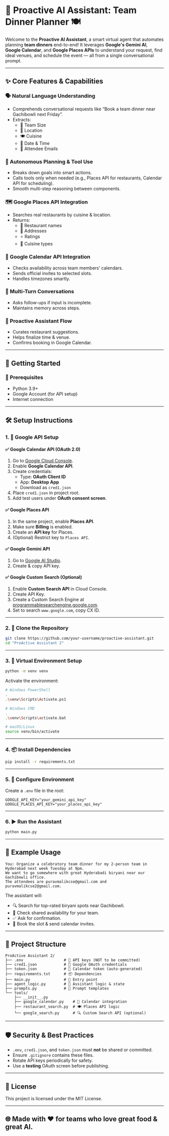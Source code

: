 # 🌟 Proactive AI Assistant: Team Dinner Planner 🍽️

Welcome to the **Proactive AI Assistant**, a smart virtual agent that automates planning **team dinners** end-to-end! It leverages **Google's Gemini AI**, **Google Calendar**, and **Google Places APIs** to understand your request, find ideal venues, and schedule the event — all from a single conversational prompt.

---

## ✨ Core Features & Capabilities

### 🗣️ Natural Language Understanding
- Comprehends conversational requests like “Book a team dinner near Gachibowli next Friday”.
- Extracts:
  - 👫 Team Size
  - 📍 Location
  - 🍽️ Cuisine
  - 📆 Date & Time
  - 📧 Attendee Emails

### 🧠 Autonomous Planning & Tool Use
- Breaks down goals into smart actions.
- Calls tools only when needed (e.g., Places API for restaurants, Calendar API for scheduling).
- Smooth multi-step reasoning between components.

### 🗺️ Google Places API Integration
- Searches real restaurants by cuisine & location.
- Returns:
  - 🏢 Restaurant names
  - 📍 Addresses
  - ⭐ Ratings
  - 🍱 Cuisine types

### 📅 Google Calendar API Integration
- Checks availability across team members’ calendars.
- Sends official invites to selected slots.
- Handles timezones smartly.

### 💬 Multi-Turn Conversations
- Asks follow-ups if input is incomplete.
- Maintains memory across steps.

### 🤖 Proactive Assistant Flow
- Curates restaurant suggestions.
- Helps finalize time & venue.
- Confirms booking in Google Calendar.

---

## 🚀 Getting Started

### 🔧 Prerequisites
- Python 3.9+
- Google Account (for API setup)
- Internet connection

---

## 🛠️ Setup Instructions

### 1. 🔐 Google API Setup

#### ✅ Google Calendar API (OAuth 2.0)
1. Go to [Google Cloud Console](https://console.cloud.google.com/).
2. Enable **Google Calendar API**.
3. Create credentials:
   - Type: **OAuth Client ID**
   - App: **Desktop App**
   - Download as `cred1.json`
4. Place `cred1.json` in project root.
5. Add test users under **OAuth consent screen**.

#### ✅ Google Places API
1. In the same project, enable **Places API**.
2. Make sure **Billing** is enabled.
3. Create an **API key** for Places.
4. (Optional) Restrict key to `Places API`.

#### ✅ Google Gemini API
1. Go to [Google AI Studio](https://makersuite.google.com/app).
2. Create & copy API key.

#### ✅ Google Custom Search (Optional)
1. Enable **Custom Search API** in Cloud Console.
2. Create API Key.
3. Create a Custom Search Engine at [programmablesearchengine.google.com](https://programmablesearchengine.google.com/).
4. Set to search `www.google.com`, copy CX ID.

---

### 2. 📁 Clone the Repository

```bash
git clone https://github.com/your-username/proactive-assistant.git
cd "ProActive Assistant 2"
```

---

### 3. 🧪 Virtual Environment Setup

```bash
python -m venv venv
```

Activate the environment:

```bash
# Windows PowerShell
.
.\venv\Scripts\Activate.ps1

# Windows CMD
.
.\venv\Scripts\activate.bat

# macOS/Linux
source venv/bin/activate
```

---

### 4. 📦 Install Dependencies

```bash
pip install -r requirements.txt
```

---

### 5. 🔐 Configure Environment

Create a `.env` file in the root:

```env
GOOGLE_API_KEY="your_gemini_api_key"
GOOGLE_PLACES_API_KEY="your_places_api_key"
```

---

### 6. ▶️ Run the Assistant

```bash
python main.py
```

---

## 💬 Example Usage

```plaintext
You: Organize a celebratory team dinner for my 2-person team in Hyderabad next week Tuesday at 9pm.
We want to go somewhere with great Hyderabadi biryani near our Gachibowli office.
The attendees are puravmalikcse@gmail.com and puravmalikcse2@gmail.com.
```

The assistant will:
- 🔍 Search for top-rated biryani spots near Gachibowli.
- 📅 Check shared availability for your team.
- ✅ Ask for confirmation.
- 📧 Book the slot & send calendar invites.

---

## 📂 Project Structure

```
ProActive Assistant 2/
├── .env                  # 🔐 API keys (NOT to be committed)
├── cred1.json            # 🔐 Google OAuth credentials
├── token.json            # 🔐 Calendar token (auto-generated)
├── requirements.txt      # 📦 Dependencies
├── main.py               # 🚀 Entry point
├── agent_logic.py        # 🧠 Assistant logic & state
├── prompts.py            # 💬 Prompt templates
└── tools/
    ├── __init__.py
    ├── google_calendar.py    # 📅 Calendar integration
    ├── restaurant_search.py  # 🍽️ Places API logic
    └── google_search.py      # 🔍 Custom Search API (optional)
```

---

## 🛡️ Security & Best Practices

- `.env`, `cred1.json`, and `token.json` must **not** be shared or committed.
- Ensure `.gitignore` contains these files.
- Rotate API keys periodically for safety.
- Use a **testing** OAuth screen before publishing.

---

## 📜 License

This project is licensed under the MIT License.

---

## 🌐 Made with ❤️ for teams who love great food & great AI.
